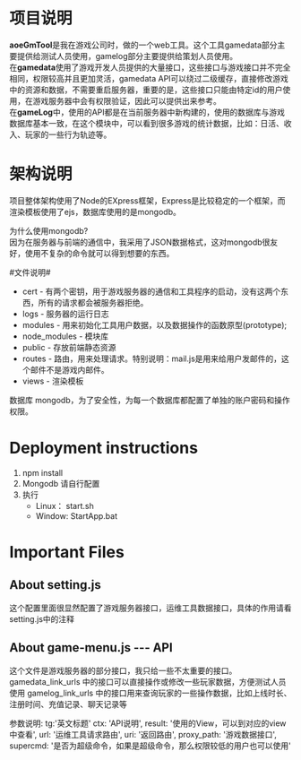 ﻿# 项目说明
**aoeGmTool**是我在游戏公司时，做的一个web工具。这个工具gamedata部分主要提供给测试人员使用，gamelog部分主要提供给策划人员使用。    
在**gamedata**使用了游戏开发人员提供的大量接口，这些接口与游戏接口并不完全相同，权限较高并且更加灵活，gamedata API可以绕过二级缓存，直接修改游戏中的资源和数据，不需要重启服务器，重要的是，这些接口只能由特定id的用户使用，在游戏服务器中会有权限验证，因此可以提供出来参考。  
在**gameLog**中，使用的API都是在当前服务器中新构建的，使用的数据库与游戏数据库基本一致，在这个模块中，可以看到很多游戏的统计数据，比如：日活、收入、玩家的一些行为轨迹等。  

# 架构说明
项目整体架构使用了Node的EXpress框架，Express是比较稳定的一个框架，而渲染模板使用了ejs，数据库使用的是mongodb。

为什么使用mongodb?  
因为在服务器与前端的通信中，我采用了JSON数据格式，这对mongodb很友好，使用不复杂的命令就可以得到想要的东西。

#文件说明#
+ cert - 有两个密钥，用于游戏服务器的通信和工具程序的启动，没有这两个东西，所有的请求都会被服务器拒绝。  
+ logs - 服务器的运行日志  
+ modules - 用来初始化工具用户数据，以及数据操作的函数原型(prototype);  
+ node_modules - 模块库  
+ public - 存放前端静态资源  
+ routes - 路由，用来处理请求。特别说明：mail.js是用来给用户发邮件的，这个邮件不是游戏内邮件。  
+ views - 渲染模板  

数据库
mongodb，为了安全性，为每一个数据库都配置了单独的账户密码和操作权限。

# Deployment instructions
1. npm install
2. Mongodb 请自行配置
3. 执行
	+ Linux： start.sh
	+ Window: StartApp.bat

# Important Files

## About setting.js
这个配置里面很显然配置了游戏服务器接口，运维工具数据接口，具体的作用请看setting.js中的注释

## About game-menu.js --- API
这个文件是游戏服务器的部分接口，我只给一些不太重要的接口。
gamedata_link_urls 中的接口可以直接操作或修改一些玩家数据，方便测试人员使用
gamelog_link_urls 中的接口用来查询玩家的一些操作数据，比如上线时长、注册时间、充值记录、聊天记录等

参数说明:
        tg:'英文标题'
	ctx: 'API说明',
	result: '使用的View，可以到对应的view中查看',
	url: '运维工具请求路由',
	uri: '返回路由',
	proxy_path: '游戏数据接口',
	supercmd: '是否为超级命令，如果是超级命令，那么权限较低的用户也可以使用'